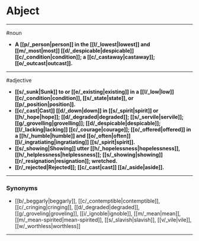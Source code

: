 # Abject
---
#noun
- **A [[p/_person|person]] in the [[l/_lowest|lowest]] and [[m/_most|most]] [[d/_despicable|despicable]] [[c/_condition|condition]]; a [[c/_castaway|castaway]]; [[o/_outcast|outcast]].**
---
#adjective
- **[[s/_sunk|Sunk]] to or [[e/_existing|existing]] in a [[l/_low|low]] [[c/_condition|condition]], [[s/_state|state]], or [[p/_position|position]].**
- **[[c/_cast|Cast]] [[d/_down|down]] in [[s/_spirit|spirit]] or [[h/_hope|hope]]; [[d/_degraded|degraded]]; [[s/_servile|servile]]; [[g/_grovelling|grovelling]]; [[d/_despicable|despicable]]; [[l/_lacking|lacking]] [[c/_courage|courage]]; [[o/_offered|offered]] in a [[h/_humble|humble]] and [[o/_often|often]] [[i/_ingratiating|ingratiating]] [[s/_spirit|spirit]].**
- **[[s/_showing|Showing]] utter [[h/_hopelessness|hopelessness]], [[h/_helplessness|helplessness]]; [[s/_showing|showing]] [[r/_resignation|resignation]]; wretched.**
- **[[r/_rejected|Rejected]]; [[c/_cast|cast]] [[a/_aside|aside]].**
---
### Synonyms
- [[b/_beggarly|beggarly]], [[c/_contemptible|contemptible]], [[c/_cringing|cringing]], [[d/_degraded|degraded]], [[g/_groveling|groveling]], [[i/_ignoble|ignoble]], [[m/_mean|mean]], [[m/_mean-spirited|mean-spirited]], [[s/_slavish|slavish]], [[v/_vile|vile]], [[w/_worthless|worthless]]
---

